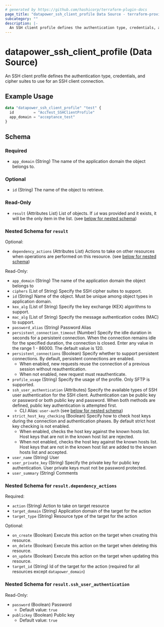 ```yaml
---
# generated by https://github.com/hashicorp/terraform-plugin-docs
page_title: "datapower_ssh_client_profile Data Source - terraform-provider-datapower"
subcategory: ""
description: |-
  An SSH client profile defines the authentication type, credentials, and cipher suites to use for an SSH client connection.
---
```


# datapower_ssh_client_profile (Data Source)

An SSH client profile defines the authentication type, credentials, and cipher suites to use for an SSH client connection.

## Example Usage

```terraform
data "datapower_ssh_client_profile" "test" {
  id         = "AccTest_SSHClientProfile"
  app_domain = "acceptance_test"
}
```

<!-- schema generated by tfplugindocs -->
## Schema

### Required

- `app_domain` (String) The name of the application domain the object belongs to.

### Optional

- `id` (String) The name of the object to retrieve.

### Read-Only

- `result` (Attributes List) List of objects. If `id` was provided and it exists, it will be the only item in the list. (see [below for nested schema](#nestedatt--result))

<a id="nestedatt--result"></a>
### Nested Schema for `result`

Optional:

- `dependency_actions` (Attributes List) Actions to take on other resources when operations are performed on this resource. (see [below for nested schema](#nestedatt--result--dependency_actions))

Read-Only:

- `app_domain` (String) The name of the application domain the object belongs to
- `ciphers` (List of String) Specify the SSH cipher suites to support.
- `id` (String) Name of the object. Must be unique among object types in application domain.
- `kex_alg` (List of String) Specify the key exchange (KEX) algorithms to support.
- `mac_alg` (List of String) Specify the message authentication codes (MAC) to support.
- `password_alias` (String) Password Alias
- `persistent_connection_timeout` (Number) Specify the idle duration in seconds for a persistent connection. When the connection remains idle for the specified duration, the connection is closed. Enter any value in the range 1 - 86000. The default value is 120.
- `persistent_connections` (Boolean) Specify whether to support persistent connections. By default, persistent connections are enabled. <ul><li>When enabled, new requests reuse the connection of a previous session without reauthentication.</li><li>When not enabled, new request must reauthenticate.</li></ul>
- `profile_usage` (String) Specify the usage of the profile. Only SFTP is supported.
- `ssh_user_authentication` (Attributes) Specify the available types of SSH user authentication for the SSH client. Authentication can be public key or password or both public key and password. When both methods are defined, public key authentication is attempted first.
  - CLI Alias: `user-auth` (see [below for nested schema](#nestedatt--result--ssh_user_authentication))
- `strict_host_key_checking` (Boolean) Specify how to check host keys during the connection and authentication phases. By default strict host key checking is not enabled. <ul><li>When enabled, checks the host key against the known hosts list. Host keys that are not in the known host list are rejected.</li><li>When not enabled, checks the host key against the known hosts list. Host keys that are not in the known host list are added to the known hosts list and accepted.</li></ul>
- `user_name` (String) User
- `user_private_key` (String) Specify the private key for public key authentication. User private keys must not be password protected.
- `user_summary` (String) Comments

<a id="nestedatt--result--dependency_actions"></a>
### Nested Schema for `result.dependency_actions`

Required:

- `action` (String) Action to take on target resource
- `target_domain` (String) Application domain of the target for the action
- `target_type` (String) Resource type of the target for the action

Optional:

- `on_create` (Boolean) Execute this action on the target when creating this resource.
- `on_delete` (Boolean) Execute this action on the target when deleting this resource.
- `on_update` (Boolean) Execute this action on the target when updating this resource.
- `target_id` (String) Id of the target for the action (required for all resources except `datapower_domain`)


<a id="nestedatt--result--ssh_user_authentication"></a>
### Nested Schema for `result.ssh_user_authentication`

Read-Only:

- `password` (Boolean) Password
  - Default value: `true`
- `publickey` (Boolean) Public key
  - Default value: `true`
